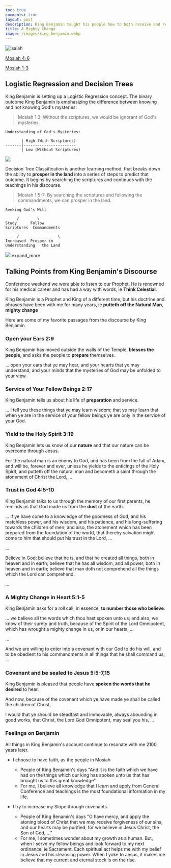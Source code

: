 ```yaml
---
toc: true
comments: true
layout: post
description: King Benjamin taught his people how to both receive and retain a remission of sins.
title: A Mighty Change
image: /images/king_benjamin.webp
---
```


![isaiah]({{site.baseurl}}/images/king_benjamin.webp)

[Mosiah 4-6](https://www.churchofjesuschrist.org/study/manual/come-follow-me-for-home-and-church-book-of-mormon-2024/18?lang=eng)

[Mosiah 1-3](https://www.churchofjesuschrist.org/study/manual/come-follow-me-for-home-and-church-book-of-mormon-2024/17?lang=eng)

## Logistic Regression and Decision Trees
King Benjamin is setting up a Logistic Regression concept. The binary outcome King Benjamin is emphasizing the difference between knowing and not knowing God's mysteries.

> Mosiah 1:3: Without the scriptures, we would be ignorant of God's mysteries.

```text
Understanding of God's Mysteries:

       | High (With Scriptures)
-------|-----------------------
       | Low (Without Scriptures)
```

![]({{site.baseurl/images/linear_regression.png}})

Decision Tree Classification is another learning method, that breaks down the ability to **prosper in the land** into a series of steps to predict that outcome.  It begins by searching the scriptures and continues with the teachings in his discourse.

> Mosiah 1:5-7: By searching the scriptures and following the commandments, we can prosper in the land.

```text
Seeking God's Will

     /        \
Study      Follow
Scriptures  Commandments

     /                 \
Increased  Prosper in  
Understanding   the Land

```

![]({{site.baseurl/images/decission_tree.png}})
expand_more


## Talking Points from King Benjamin's Discourse
Conference weekend we were able to listen to our Prophet.  He is renowned for his medical career and has had a way with words, ie **Think Celestial**.

King Benjamin is a Prophet and King of a different time, but his doctrine and phrases have been with me for many years, ie **putteth off the Natural Man**, **mighty change**

Here are some of my favorite passages from the discourse by King Benjamin.

### Open your Ears 2:9
King Benjamin has moved outside the walls of the Temple, **blesses the people**, and asks the people to **prepare** themselves.

... open your ears that ye may hear, and your hearts that ye may understand, and your minds that the mysteries of God may be unfolded to your view.

### Service of Your Fellow Beings 2:17
King Benjamin tells us about his life of **preparation** and service.

... I tell you these things that ye may learn wisdom; that ye may learn that when ye are in the service of your fellow beings ye are only in the service of your God.

### Yield to the Holy Spirit 3:19
King Benjamin lets us know of our **nature** and that our nature can be overcome through Jesus.

For the natural man is an enemy to God, and has been from the fall of Adam, and will be, forever and ever, unless he yields to the enticings of the Holy Spirit, and putteth off the natural man and becometh a saint through the atonement of Christ the Lord, ...

### Trust in God 4:5-10
King Benjamin talks to us through the memory of our first parents, he reminds us that God made us from the **dust** of the earth.

... if ye have come to a knowledge of the goodness of God, and his matchless power, and his wisdom, and his patience, and his long-suffering towards the children of men; and also, the atonement which has been prepared from the foundation of the world, that thereby salvation might come to him that should put his trust in the Lord, ...

...

Believe in God; believe that he is, and that he created all things, both in heaven and in earth; believe that he has all wisdom, and all power, both in heaven and in earth; believe that man doth not comprehend all the things which the Lord can comprehend.

...

### A Mighty Change in Heart 5:1-5
King Benjamin asks for a roll call, in essence, **to number those who believe**.

... we believe all the words which thou hast spoken unto us; and also, we know of their surety and truth, because of the Spirit of the Lord Omnipotent, which has wrought a mighty change in us, or in our hearts, ...

...

And we are willing to enter into a covenant with our God to do his will, and to be obedient to his commandments in all things that he shall command us, ...

### Covenant and be sealed  to Jesus 5:5-7,15
King Benjamin is pleased that people have **spoken the words that he desired** to hear.

And now, because of the covenant which ye have made ye shall be called the children of Christ,

I would that ye should be steadfast and immovable, always abounding in good works, that Christ, the Lord God Omnipotent, may seal you his, ...


### Feelings on Benjamin
All things in King Benjamin's account continue to resonate with me 2100 years later.

- I choose to have faith, as the people in Mosiah
  - People of King Benjamin's days "And it is the faith which we have had on the things which our king has spoken unto us that has brought us to this great knowledge"
  - For me, I believe all knowledge that I learn and apply from General Conference and teachings is the most foundational information in my life.

- I try to increase my Slope through covenants.
  - People of King Benamin's days "O have mercy, and apply the atoning blood of Christ that we may receive forgiveness of our sins, and our hearts may be purified; for we believe in Jesus Christ, the Son of God, ..."
  - For me, I sometimes wonder about my growth as a human. But, when I serve my fellow beings and look forward to my next ordinance, ie Sacrament.   Each spiritual act helps me with my belief in Jesus and his cleansing power.  When I yoke to Jesus, it makes me believe that my current and eternal stock is on the rise.
